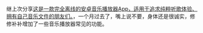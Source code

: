继上次分享[这是一款完全离线的安卓音乐播放器App，适用于追求纯粹听歌体验、拥有自己音乐文件的朋友们。](https://www.v2ex.com/t/1152844?p=1#reply13)，一个月过去了，嘴上说不要，身体还是很诚实，修修补补增加了一些音乐播放器常见的功能。

